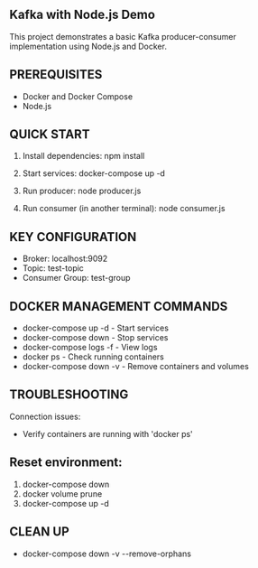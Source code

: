 ## Kafka with Node.js Demo

This project demonstrates a basic Kafka producer-consumer implementation using Node.js and Docker.

## PREREQUISITES
- Docker and Docker Compose
- Node.js

## QUICK START

1. Install dependencies:
   npm install

2. Start services:
   docker-compose up -d

3. Run producer:
   node producer.js

4. Run consumer (in another terminal):
   node consumer.js

## KEY CONFIGURATION

- Broker: localhost:9092
- Topic: test-topic
- Consumer Group: test-group

## DOCKER MANAGEMENT COMMANDS

- docker-compose up -d    - Start services
- docker-compose down     - Stop services
- docker-compose logs -f  - View logs
- docker ps               - Check running containers
- docker-compose down -v  - Remove containers and volumes

## TROUBLESHOOTING

Connection issues:
- Verify containers are running with 'docker ps'

## Reset environment:
1. docker-compose down
2. docker volume prune
3. docker-compose up -d

## CLEAN UP
- docker-compose down -v --remove-orphans

